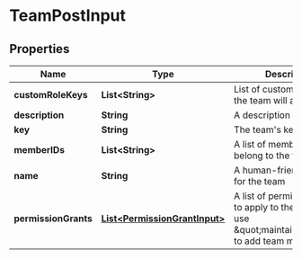 

# TeamPostInput


## Properties

Name | Type | Description | Notes
------------ | ------------- | ------------- | -------------
**customRoleKeys** | **List&lt;String&gt;** | List of custom role keys the team will access |  [optional]
**description** | **String** | A description of the team |  [optional]
**key** | **String** | The team&#39;s key or ID | 
**memberIDs** | **List&lt;String&gt;** | A list of member IDs who belong to the team |  [optional]
**name** | **String** | A human-friendly name for the team | 
**permissionGrants** | [**List&lt;PermissionGrantInput&gt;**](PermissionGrantInput.md) | A list of permission grants to apply to the team. Can use \&quot;maintainTeam\&quot; to add team maintainers |  [optional]



